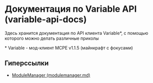 # Документация по Variable API (variable-api-docs)
Здесь хранится документация по API клиента Variable*, с помощью которого можно делать различные приколы

\* Variable - мод-клиент MCPE v1.1.5 (майнкрафт с фокусами)

## Гиперссылки

* [ModuleManager (modulemanager.md)](documentation/modulemanager.md)
